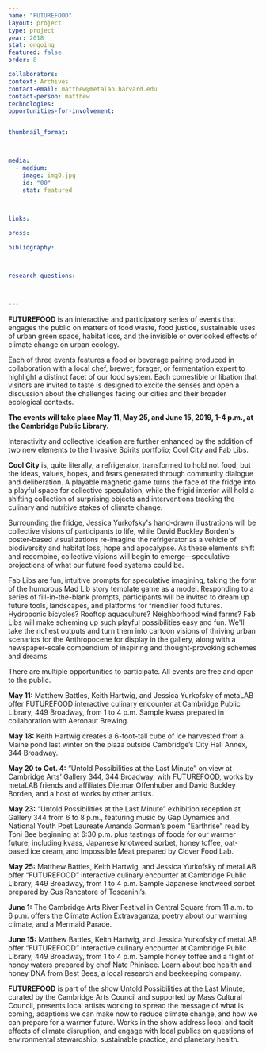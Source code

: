 ```yaml
---
name: "FUTUREFOOD"
layout: project
type: project
year: 2018
stat: ongoing
featured: false
order: 8

collaborators:
context: Archives
contact-email: matthew@metalab.harvard.edu
contact-person: matthew
technologies: 
opportunities-for-involvement:


thumbnail_format:



media:
  - medium:
    image: img0.jpg
    id: "00"
    stat: featured
 


links:

press:

bibliography:



research-questions:



---
```

**FUTUREFOOD** is an interactive and participatory series of events that engages the public on matters of food waste, food justice, sustainable uses of urban green space, habitat loss, and the invisible or overlooked effects of climate change on urban ecology.

Each of three events features a food or beverage pairing produced in collaboration with a local chef, brewer, forager, or fermentation expert to highlight a distinct facet of our food system. Each comestible or libation that visitors are invited to taste is designed to excite the senses and open a discussion about the challenges facing our cities and their broader ecological contexts. 

**The events will take place May 11, May 25, and June 15, 2019, 1-4 p.m., at the Cambridge Public Library.**

Interactivity and collective ideation are further enhanced by the addition of two new elements to the Invasive Spirits portfolio; Cool City and Fab Libs. 

**Cool City** is, quite literally, a refrigerator, transformed to hold not  food, but the ideas, values, hopes, and fears generated through  community dialogue and deliberation. A playable magnetic game turns the face of the fridge into a playful space for collective speculation, while the frigid interior will hold a shifting collection of surprising objects and interventions tracking the culinary and nutritive stakes of climate change.  

Surrounding the fridge, Jessica Yurkofsky's hand-drawn illustrations will be collective visions of participants to life, while David Buckley Borden's poster-based visualizations re-imagine the refrigerator as a vehicle of biodiversity and habitat loss, hope and apocalypse. As these elements shift and recombine, collective visions will begin to emerge—speculative projections of what our future food systems could be. 

Fab Libs are fun, intuitive prompts for speculative imagining, taking the form of the humorous Mad Lib story template game as a model. Responding to a series of fill-in-the-blank prompts, participants will be invited to dream up future tools, landscapes, and platforms for friendlier food futures. Hydroponic bicycles? Rooftop aquaculture? Neighborhood wind farms? Fab Libs will make scheming up such playful possibilities easy and fun. We'll take the richest outputs and turn them into cartoon visions of thriving urban scenarios for the Anthropocene for display in the gallery, along with a newspaper-scale compendium of inspiring and thought-provoking schemes and dreams.

There are multiple opportunities to participate. All events are free and open to the public.

**May 11:** Matthew Battles, Keith Hartwig, and Jessica Yurkofsky of metaLAB offer FUTUREFOOD interactive culinary encounter at Cambridge Public Library, 449 Broadway, from 1 to 4 p.m. Sample kvass prepared in collaboration with Aeronaut Brewing. 

**May 18:** Keith Hartwig creates a 6-foot-tall cube of ice harvested from a Maine pond last winter on the plaza outside Cambridge’s City Hall Annex, 344 Broadway. 

**May 20 to Oct. 4:** “Untold Possibilities at the Last Minute” on view at Cambridge Arts’ Gallery 344, 344 Broadway, with FUTUREFOOD, works by metaLAB friends and affiliates Dietmar Offenhuber and David Buckley Borden, and a host of works by other artists.

**May 23:** “Untold Possibilities at the Last Minute” exhibition reception at Gallery 344 from 6 to 8 p.m., featuring music by Gap Dynamics and National Youth Poet Laureate Amanda Gorman’s poem "Earthrise" read by Toni Bee beginning at 6:30 p.m. plus tastings of foods for our warmer future, including kvass, Japanese knotweed sorbet, honey toffee, oat-based ice cream, and Impossible Meat prepared by Clover Food Lab. 

**May 25:** Matthew Battles, Keith Hartwig, and Jessica Yurkofsky of metaLAB offer “FUTUREFOOD” interactive culinary encounter at Cambridge Public Library, 449 Broadway, from 1 to 4 p.m. Sample Japanese knotweed sorbet prepared by Gus Rancatore of Toscanini’s. 

**June 1:** The Cambridge Arts River Festival in Central Square from 11 a.m. to 6 p.m. offers the Climate Action Extravaganza, poetry about our warming climate, and a Mermaid Parade. 

**June 15:** Matthew Battles, Keith Hartwig, and Jessica Yurkofsky of metaLAB offer “FUTUREFOOD” interactive culinary encounter at Cambridge Public Library, 449 Broadway, from 1 to 4 p.m. Sample honey toffee and a flight of honey waters prepared by chef Nate Phinisee. Learn about bee health and honey DNA from Best Bees, a local research and beekeeping company. 

**FUTUREFOOD** is part of the show [Untold Possibilities at the Last Minute](https://www.untoldpossibilities.org/), curated by the Cambridge Arts Council and supported by Mass Cultural Council, presents local artists working to spread the message of what is coming, adaptions we can make now to reduce climate change, and how we can prepare for a warmer future. Works in the show address local and tacit effects of climate disruption, and engage with local publics on questions of environmental stewardship, sustainable practice, and planetary health. 


